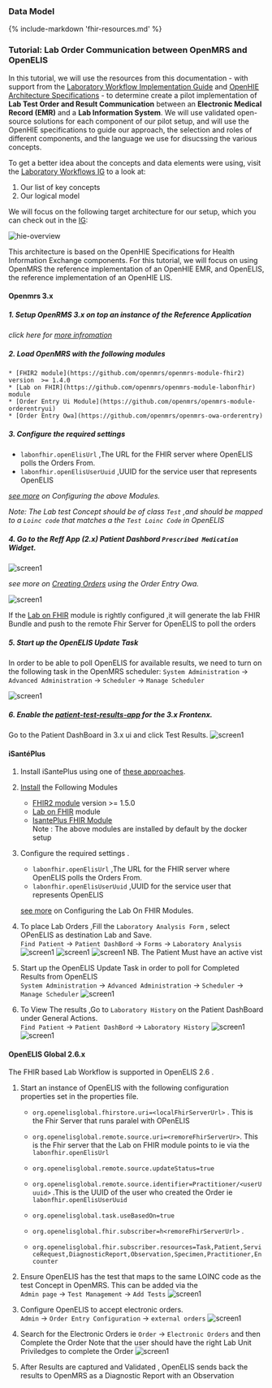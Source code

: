 

### Data Model
{%
    include-markdown 'fhir-resources.md'
%}

### Tutorial: Lab Order Communication between OpenMRS and OpenELIS

In this tutorial, we will use the resources from this documentation - with support from the [Laboratory Workflow Implementation Guide]() and [OpenHIE Architecture Specifications]() - to determine create a pilot implementation of **Lab Test Order and Result Communication** between an **Electronic Medical Record (EMR)** and a **Lab Information System**. We will use validated open-source solutions for each component of our pilot setup, and will use the OpenHIE specifications to guide our approach, the selection and roles of different components, and the language we use for disucssing the various concepts. 

To get a better idea about the concepts and data elements were using, visit the [Laboratory Workflows IG]() to a look at:
1. Our list of key concepts
2. Our logical model

We will focus on the following target architecture for our setup, which you can check out in the [IG]():

![hie-overview](https://i-tech-uw.github.io/laboratory-workflows-ig/assets/images/hie-based.png)

This architecture is based on the OpenHIE Specifications for Health Information Exchange components. For this tutorial, we
will focus on using OpenMRS the reference implementation of an OpenHIE EMR, and OpenELIS, the reference implementation of an OpenHIE LIS. 
#### Openmrs 3.x

##### 1. Setup OpenRMS 3.x on top an instance of the Reference Application 
*click here for [more infromation](https://wiki.openmrs.org/display/projects/3.x+Implementer+Documentation)*

##### 2. Load OpenMRS with the following modules
    * [FHIR2 module](https://github.com/openmrs/openmrs-module-fhir2) version  >= 1.4.0 
    * [Lab on FHIR](https://github.com/openmrs/openmrs-module-labonfhir) module 
    * [Order Entry Ui Module](https://github.com/openmrs/openmrs-module-orderentryui)
    * [Order Entry Owa](https://github.com/openmrs/openmrs-owa-orderentry)   

##### 3. Configure the required settings 
  * `labonfhir.openElisUrl` ,The URL for the FHIR server where OpenELIS polls the Orders From.
  * `labonfhir.openElisUserUuid` ,UUID for the service user that represents OpenELIS 

*[see more](https://github.com/openmrs/openmrs-module-labonfhir#usage) on Configuring the above Modules.*

*Note: The Lab test Concept should be of class `Test` ,and should be mapped to a  `Loinc code` that matches a the `Test Loinc Code` in OpenELIS*


##### 4. Go to the Reff App (2.x) Patient Dashbord  `Prescribed Medication` Widget.
![screen1](img/widget.png) 

*see more on [Creating Orders](https://wiki.openmrs.org/display/projects/Order+Entry+UI+End+User+Guide+for+Creating+Drug+Orders) using the Order Entry Owa.*

![screen1](img/order.png)

If the [Lab on FHIR](https://github.com/openmrs/openmrs-module-labonfhir) module is rightly configured ,it will generate the lab FHIR Bundle and push to the remote Fhir Server for OpenELIS to poll the orders

##### 5. Start up the OpenELIS Update Task
In order to be able to poll OpenELIS for available results, we need to turn on the following task in the OpenMRS scheduler:
`System Administration` → `Advanced Administration` → `Scheduler` → `Manage Scheduler`

![screen1](img/omrsoe1.png)

##### 6. Enable the [patient-test-results-app](https://github.com/openmrs/openmrs-esm-patient-chart/tree/master/packages/esm-patient-test-results-app) for the 3.x Frontenx.
Go to the Patient DashBoard in 3.x ui and click Test Results. 
![screen1](img/test-results.png)

#### iSantéPlus
1. Install iSantePlus using one of [these approaches](https://github.com/IsantePlus/isanteplus_installation#isanteplus-installation).
	

1. [Install](https://wiki.openmrs.org/display/docs/Administering+Modules) the Following Modules
    * [FHIR2 module](https://github.com/openmrs/openmrs-module-fhir2) version  >= 1.5.0 
    * [Lab on FHIR](https://github.com/openmrs/openmrs-module-labonfhir) module 
    * [IsantePlus FHIR Module](https://github.com/IsantePlus/openmrs-module-isanteplus-fhir)  
  Note : The above modules are installed by default by the docker setup 

2. Configure the required settings .
    * `labonfhir.openElisUrl` ,The URL for the FHIR server where OpenELIS polls the Orders From.
    * `labonfhir.openElisUserUuid` ,UUID for the service user that represents OpenELIS 

    [see more](https://github.com/openmrs/openmrs-module-labonfhir#usage) on Configuring the Lab On FHIR Modules.  

3. To place Lab Orders ,Fill  the `Laboratory Analysis Form`  , select OPenELIS as destination Lab and Save.     
`Find Patient` → `Patient DashBord` → `Forms` → `Laboratory Analysis`
![screen1](img/dashbordForms.png)
![screen1](img/formslabAnalysis.png)
![screen1](img/labAnanlyisisForm.png)
NB. The Patient Must have an active vist

4. Start up the OpenELIS Update Task in order to poll for Completed Results from OpenELIS   
 `System Administration` → `Advanced Administration` → `Scheduler` → `Manage Scheduler`
 ![screen1](img/omrsoe1.png)

5. To View The results ,Go to `Laboratory History` on the Patient DashBoard under General Actions.     
`Find Patient` → `Patient DashBord` → `Laboratory History`
![screen1](img/dashbordLabHistory.png)
![screen1](img/labHistory.png)

#### OpenELIS Global 2.6.x 
The FHIR based Lab Workflow is supported in OpenELIS 2.6 .  

1. Start an instance of OpenELIS with the following configuration properties set in the properties file.

    * `org.openelisglobal.fhirstore.uri=<localFhirServerUrl>` . This is the Fhir Server that runs paralel with OPenELIS

    * `org.openelisglobal.remote.source.uri=<remoreFhirServerUr>`. This is the Fhir server that the Lab on FHIR module points to ie via the `labonfhir.openElisUrl`
    * `org.openelisglobal.remote.source.updateStatus=true`
    *  `org.openelisglobal.remote.source.identifier=Practitioner/<userUuuid>` .This is the UUID of the user who created the Order ie `labonfhir.openElisUserUuid`
    * `org.openelisglobal.task.useBasedOn=true`

    * `org.openelisglobal.fhir.subscriber=h<remoreFhirServerUrl>` .
    * `org.openelisglobal.fhir.subscriber.resources=Task,Patient,ServiceRequest,DiagnosticReport,Observation,Specimen,Practitioner,Encounter`

1. Ensure OpenELIS has the test that maps to the same LOINC code as the test Concept in OpenMRS.
This can be added via the  
 `Admin page` → `Test Management` → `Add Tests` 
![screen1](img/addTest.png)

1. Configure OpenELIS to accept electronic orders.   
`Admin` → `Order Entry Configuration` → `external orders`
![screen1](img/accepteorder.png)


1. Search for the Electronic Orders ie
 `Order` → `Electronic Orders` and then Complete the Order
Note that the user should have the right Lab Unit Priviledges to complete the Order
![screen1](img/eOrders.png)

1. After Results are captured and Validated , OpenELIS sends back the results to OpenMRS as a Diagnostic Report with an Observation 
